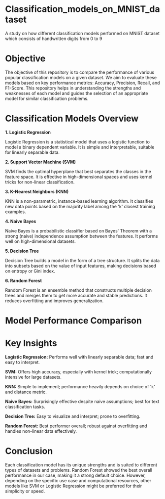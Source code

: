 # Classification_models_on_MNIST_dataset
A study on how different classification models performed on MNIST dataset which consists of handwritten digits from 0 to 9

# Objective

The objective of this repository is to compare the performance of various popular classification models on a given dataset. We aim to evaluate these models based on key performance metrics: Accuracy, Precision, Recall, and F1-Score. This repository helps in understanding the strengths and weaknesses of each model and guides the selection of an appropriate model for similar classification problems.

# Classification Models Overview

**1. Logistic Regression**

Logistic Regression is a statistical model that uses a logistic function to model a binary dependent variable. It is simple and interpretable, suitable for linearly separable data.

**2. Support Vector Machine (SVM)**

SVM finds the optimal hyperplane that best separates the classes in the feature space. It is effective in high-dimensional spaces and uses kernel tricks for non-linear classification.

**3. K-Nearest Neighbors (KNN)**

KNN is a non-parametric, instance-based learning algorithm. It classifies new data points based on the majority label among the 'k' closest training examples.

**4. Naive Bayes**

Naive Bayes is a probabilistic classifier based on Bayes' Theorem with a strong (naive) independence assumption between the features. It performs well on high-dimensional datasets.

**5. Decision Tree**

Decision Tree builds a model in the form of a tree structure. It splits the data into subsets based on the value of input features, making decisions based on entropy or Gini index.

**6. Random Forest**

Random Forest is an ensemble method that constructs multiple decision trees and merges them to get more accurate and stable predictions. It reduces overfitting and improves generalization.

# Model Performance Comparison



# Key Insights

**Logistic Regression:** Performs well with linearly separable data; fast and easy to interpret.

**SVM:** Offers high accuracy, especially with kernel trick; computationally intensive for large datasets.

**KNN:** Simple to implement; performance heavily depends on choice of 'k' and distance metric.

**Naive Bayes:** Surprisingly effective despite naive assumptions; best for text classification tasks.

**Decision Tree:** Easy to visualize and interpret; prone to overfitting.

**Random Forest:** Best performer overall; robust against overfitting and handles non-linear data effectively.

# Conclusion

Each classification model has its unique strengths and is suited to different types of datasets and problems. Random Forest showed the best overall performance in our case, making it a strong default choice. However, depending on the specific use case and computational resources, other models like SVM or Logistic Regression might be preferred for their simplicity or speed.
